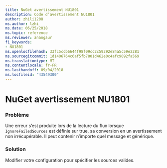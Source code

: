 ```yaml
---
title: NuGet avertissement NU1801
description: Code d’avertissement NU1801
author: zhili1208
ms.author: lzhi
ms.date: 06/25/2018
ms.topic: reference
ms.reviewer: anangaur
f1_keywords:
- NU1801
ms.openlocfilehash: 33fc5ccb6644f98f09cc2c59292e84a5c59e2281
ms.sourcegitcommit: 1d1406764c6af5fb7801d462e0c4afc9092fa569
ms.translationtype: MT
ms.contentlocale: fr-FR
ms.lasthandoff: 09/04/2018
ms.locfileid: "43549300"
---
```

# <a name="nuget-warning-nu1801"></a>NuGet avertissement NU1801

### <a name="issue"></a>Problème
Une erreur s’est produite lors de la lecture du flux lorsque `IgnoreFailedSources` est définie sur true, sa conversion en un avertissement non irrécupérable. Il peut contenir n’importe quel message et générique.

### <a name="solution"></a>Solution
Modifier votre configuration pour spécifier les sources valides.